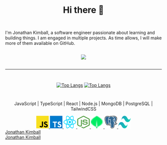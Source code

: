<div align="center" style="padding: 1em 0em 1em 0em">

# Hi there 👋

</div>

I'm Jonathan Kimball, a software engineer passionate about learning and building
things. I am engaged in multiple projects. As time allows, I will make more of
them available on GitHub.

<!-- I'm also looking for a job. If you're interested in hiring me, 
please reach out to me at -->

<div align="center" style="padding: 1em 0em 1em 0em">

  <img src="https://github-readme-streak-stats-git-vercel-jakimball.vercel.app?user=JAKimball&theme=garden&card_width=840&background=30%2C447B43%2C295a28&border=355535&currStreakLabel=6AFF00&dates=6AFF00&sideLabels=6AFF00&fire=6AFF00&stroke=6AFF00">

  <!--  -->

</div>

---

<div align="center" style="padding: 1em 0em 1em 0em">

[![Top Langs](https://github-readme-stats.vercel.app/api/top-langs/?username=JAKimball&layout=compact&langs_count=8&theme=dark#gh-dark-mode-only)](https://github.com/anuraghazra/github-readme-stats#gh-dark-mode-only)
[![Top Langs](https://github-readme-stats.vercel.app/api/top-langs/?username=JAKimball&layout=compact&langs_count=8&theme=light#gh-light-mode-only)](https://github.com/anuraghazra/github-readme-stats#gh-light-mode-only)

</div>

<div align="center">

  JavaScript | TypeScript | React | Node.js | MongoDB | PostgreSQL | TailwindCSS

  <!-- TODO: Make links open on separate tabs -->

  <a target="_blank" rel="noopener noreferrer" href="https://developer.mozilla.org/en-US/docs/Web/JavaScript">
    <img src="./assets/javascript.svg" alt="JavaScript" title="JavaScript"
    width="40" height="40" style="max-width: 100%;">
  </a>
  <a target="_blank" rel="noopener noreferrer" href="https://www.typescriptlang.org/">
    <img src="./assets/typescript-icon.svg" alt="TypeScript" title="TypeScript"
    width="40" height="40" style="max-width: 100%;">
  </a>
  <a target="_blank" rel="noopener noreferrer" href="https://react.dev/">
    <img src="./assets/react.svg" alt="React" title="React"
    width="40" height="40" style="max-width: 100%;">
  </a>
  <a target="_blank" rel="noopener noreferrer" href="https://nodejs.org/en/">
    <img src="./assets/nodejs-icon.svg" alt="Node.js" title="Node.js"
    width="40" height="40" style="max-width: 100%;">
  </a>
  <a target="_blank" rel="noopener noreferrer" href="https://www.mongodb.com/">
    <img src="./assets/mongodb.svg" alt="MongoDB" title="MongoDB"
    width="40" height="40" style="max-width: 100%;">
  </a>
  <a target="_blank" rel="noopener noreferrer" href="https://www.postgresql.org/">
    <img src="./assets/postgresql.svg" alt="PostgreSQL" title="PostgreSQL"
    width="40" height="40" style="max-width: 100%;">
  </a>
  <a target="_blank" rel="noopener noreferrer" href="https://tailwindcss.com/">
    <img src="./assets/tailwindcss-icon.svg" alt="TailwindCSS" title="TailwindCSS"
    width="40" height="40" style="max-width: 100%;">
  </a>
</div>

<!-- Linkedin badges -->

<script src="./src/linkedin/render-badges.js" async defer type="text/javascript"></script>

<div class="badge-base LI-profile-badge" data-locale="en_US" data-size="medium"
  data-theme="light" data-type="VERTICAL" data-vanity="jonathan-kimball" data-version="v1">
  <a class="badge-base__link LI-simple-link" href="https://www.linkedin.com/in/jonathan-kimball?trk=profile-badge">
    Jonathan Kimball
  </a>
</div>
<div class="badge-base LI-profile-badge" data-locale="en_US" data-size="medium"
  data-theme="dark" data-type="VERTICAL" data-vanity="jonathan-kimball" data-version="v1">
  <a class="badge-base__link LI-simple-link" href="https://www.linkedin.com/in/jonathan-kimball?trk=profile-badge">
    Jonathan Kimball
  </a>
</div>

<!-- 
[![Jonathan Kimball's GitHub stats-Dark](https://github-readme-stats.vercel.app/api?username=JAKimball&show_icons=true&theme=dark#gh-dark-mode-only)](https://github.com/anuraghazra/github-readme-stats#gh-dark-mode-only)
[![Jonathan Kimball's GitHub stats-Light](https://github-readme-stats.vercel.app/api?username=JAKimball&show_icons=true&theme=default#gh-light-mode-only)](https://github.com/anuraghazra/github-readme-stats#gh-light-mode-only) -->

<!--
**JAKimball/JAKimball** is a ✨ _special_ ✨ repository because its `README.md` 
(this file) appears on your GitHub profile.

Here are some ideas to get you started:

- 🔭 I’m currently working on ...
- 🌱 I’m currently learning ...
- 👯 I’m looking to collaborate on ...
- 🤔 I’m looking for help with ...
- 💬 Ask me about ...
- 📫 How to reach me: ...
- 😄 Pronouns: ...
- ⚡ Fun fact: ...
-->
